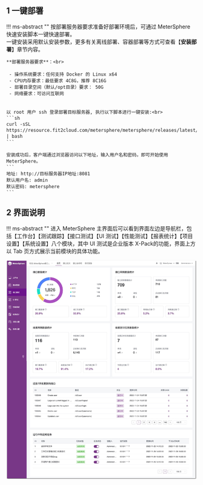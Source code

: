 ## 1 一键部署
!!! ms-abstract ""
    按部署服务器要求准备好部署环境后，可通过 MeterSphere 快速安装脚本一键快速部署。<br>
    一键安装采用默认安装参数，更多有关离线部署、容器部署等方式可查看【**安装部署**】章节内容。<br>

    **部署服务器要求**：<br>

     - 操作系统要求：任何支持 Docker 的 Linux x64
     - CPU内存要求：最低要求 4C8G，推荐 8C16G
     - 部署目录空间（默认/opt目录）要求： 50G
     - 网络要求：可访问互联网


    以 root 用户 ssh 登录部署目标服务器, 执行以下脚本进行一键安装:<br>
    ```sh
    curl -sSL https://resource.fit2cloud.com/metersphere/metersphere/releases/latest/download/quick_start.sh | bash
    ```

    安装成功后，客户端通过浏览器访问以下地址，输入用户名和密码，即可开始使用 MeterSphere。
    ```
    地址: http://目标服务器IP地址:8081
    默认用户名: admin
    默认密码: metersphere
    ```

## 2 界面说明
!!! ms-abstract ""
    进入 MeterSphere 主界面后可以看到界面左边是导航栏，包括【工作台】【测试跟踪】【接口测试】【UI 测试】【性能测试】【报表统计】【项目设置】【系统设置】八个模块，其中 UI 测试是企业版本 X-Pack的功能，界面上方以 Tab 页方式展示当前模块的具体功能。

![界面说明](../img/界面说明.png)
